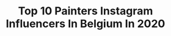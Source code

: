 ---
title: Top 10 Painters Instagram Influencers In Belgium In 2020
description: >-
  Find top painters Instagram influencers in Belgium in 2020. Most popular hashtags: #covid19 #painter #confinement #belgianartist.
platform: Instagram
profiles:
  - username: "tijanadraws"
    fullname: >-
      Tijana Lukovic
    location: "Belgium"
    followers: 10403
    engagement: 849
    commentsToLikes: 0.072630
    id: ck15qiwhk32co0i19drd663iv
    verified: false
    hashtags: "#marchmeetthemaker, #mentalhealthawarenessweek"
  - username: "midamartwork"
    fullname: >-
      Midam
    location: "Belgium"
    followers: 6442
    engagement: 518
    commentsToLikes: 0.022621
    id: ck5hm9u59lkdd0i11o3n3mdjv
    verified: false
    hashtags: "#gold, #artel, #artfair, #newblorkcity"
  - username: "bentvanlooy"
    fullname: >-
      Bent Van Looy
    location: "Belgium"
    followers: 23451
    engagement: 218
    commentsToLikes: 0.013902
    id: ck5c30sndydfh0i1194bktfsh
    verified: true
    hashtags: "#pyjamatalks, #70s, #springtime, #art"
  - username: "jackie.boheme"
    fullname: >-
      I AM HER
    location: "Belgium"
    followers: 7260
    engagement: 491
    commentsToLikes: 0.112041
    id: ck5qbi9gelqyx0i11zse7ol5l
    verified: false
    hashtags: "#forsale, #lifestyle, #cityguide, #soulcommunity"
  - username: "panianiani"
    fullname: >-
      Pani Ani Ani
    location: "Belgium"
    followers: 40971
    engagement: 383
    commentsToLikes: 0.021336
    id: ck5c96aa8aupm0i11s2rk0nn4
    verified: false
    hashtags: "#bathtime, #panthella, #flowerdesign, #underwater"
  - username: "helene_rebelo"
    fullname: >-
      Hélène  Rebelo
    location: "Belgium"
    followers: 37450
    engagement: 333
    commentsToLikes: 0.014831
    id: ck137aeplakr60i196dq19g64
    verified: false
    hashtags: "#fictionalspace, #rolypolychair, #harveyguzzini, #fondationarp"
  - username: "shurleey"
    fullname: >-
      SHIRLEY VILLAVICENCIO PIZANGO
    location: "Belgium"
    followers: 5827
    engagement: 943
    commentsToLikes: 0.018065
    id: ckaor9hewmah70i780nqtufn3
    verified: false
    hashtags: "#studio, #acryloncotton, #portraying, #summertimesadness"
  - username: "lookbynat"
    fullname: >-
      𝐍𝐚𝐭𝐚𝐜𝐡𝐚 | 𝐋𝐢𝐟𝐞𝐬𝐭𝐲𝐥𝐞 𝐛𝐥𝐨𝐠𝐠𝐞𝐫 🌵
    location: "Belgium"
    followers: 4122
    engagement: 1759
    commentsToLikes: 0.207297
    id: ck8t5s2y4b1p00j78zn4fnkxn
    verified: false
    hashtags: "#palette, #life, #picture, #april"
  - username: "micketje"
    fullname: >-
      Micky Wenmakers
    location: "Belgium"
    followers: 5270
    engagement: 1042
    commentsToLikes: 0.078126
    id: ck8t1j4fcvz070j780cdphsrh
    verified: false
    hashtags: "#koningsdag, #happysmile, #lovelylocation, #blijfinjekot"
  - username: "lauraxdams"
    fullname: >-
      𝐋𝐚𝐮𝐫𝐚🕊
    location: "Belgium"
    followers: 2947
    engagement: 1392
    commentsToLikes: 0.170518
    id: ck9wfa60bnxdp0j78msxoqktr
    verified: false
    hashtags: "#bloggerstyle, #flowergirl, #panterprint, #horseriding"
---